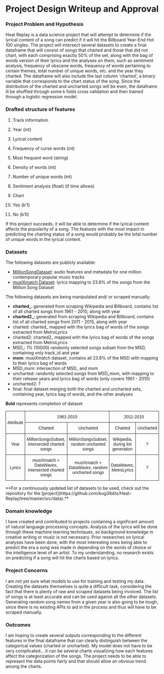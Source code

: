 # Project Design Writeup and Approval

### Project Problem and Hypothesis

Heat Replay is a data science project that will attempt to determine if the lyrical content of a song can predict 
if it will hit the Billboard Year-End Hot 100 singles. The project will intersect several datasets to create a final
dataframe that will consist of songs that charted and those that did not chart, with each comprising exactly 50% of 
the set, along with the bag of words version of their lyrics and the analyses on them, such as sentiment analysis, 
frequency of obscene words, frequency of words pertaining to certain themes, total number of unique words, etc. and 
the year they charted. The dataframe will also include the last column 'charted', a binary variable that corresponds
to the chart status of the song. Since the distribution of the charted and uncharted songs will be even, the dataframe
ill be shuffled through some k folds cross validation and then trained through a logistic regression model.

### Drafted structure of features

1. Track information
  1.  Year (int)

2.	Lyrical content
  1.	Frequency of curse words (int)
  2.	Most frequent word (string)
  3.	Density of words (int)
  4.	Number of unique words (int)
  5.  Sentiment analysis (float) (if time allows)

3.	Chart
  1.	Yes (b’1)
  2.	No (b’0)

If this project succeeds, it will be able to determine if the lyrical content affects the popularity of a song. The
features with the most impact in predicting the charting status of a song would probably be the total number of unique
words in the lyrical content.

### Datasets

The following datasets are publicly available:
- [MillionSongDataset](http://labrosa.ee.columbia.edu/millionsong/): 
audio features and metadata for one million contemporary popular music tracks
- [musiXmatch Dataset](http://labrosa.ee.columbia.edu/millionsong/musixmatch): 
lyrics mapping to 23.8% of the songs from the Million Song Dataset

The following datasets are being manipulated and/ or scraped manually:
- **charted_**: generated from scraping Wikipedia and Billboard, contains list of all charted songs from 1961 - 2010, along with year
- **charted2_**: generated from scraping Wikipedia and Billboard, contains list of all charted songs from 2011 - 2015, along with year
- charted: charted_ mapped with the lyrics bag of words of the songs extracted from MetroLyrics
- charted2: charted2_ mapped with the lyrics bag of words of the songs extracted from MetroLyrics
- MSD_: 1% (10000) randomly selected songs subset from the MSD, containing only track_id and year
- **mxm**: musiXmatch dataset, contains all 23.8% of the MSD with mapping to their lyrics bag of words
- MSD_mxm: intersection of MSD_ and mxm
- uncharted: randomly selected songs from MSD_mxm, with mapping to their release years and lyrics bag of words (only covers 1961 - 2010)
- uncharted2: ?
- final: final dataset merging both the charted and uncharted sets, containing year, lyrics bag of words, and the other analyses

**Bold** represents completion of dataset

<html>
<style type="text/css">
.tg  {border-collapse:collapse;border-spacing:0;}
.tg td{font-family:Arial, sans-serif;font-size:14px;padding:10px 5px;border-style:solid;border-width:1px;overflow:hidden;word-break:normal;}
.tg th{font-family:Arial, sans-serif;font-size:14px;font-weight:normal;padding:10px 5px;border-style:solid;border-width:1px;overflow:hidden;word-break:normal;}
.tg .tg-s6z2{text-align:center}
</style>
<table class="tg">
  <tr>
    <th class="tg-s6z2" rowspan="2">Attribute</th>
    <th class="tg-s6z2" colspan="2">1961-2010</th>
    <th class="tg-s6z2" colspan="2">2011-2015</th>
  </tr>
  <tr>
    <th class="tg-s6z2">Charted</th>
    <th class="tg-s6z2">Uncharted</th>
    <th class="tg-s6z2">Charted</th>
    <th class="tg-s6z2">Uncharted</th>
  </tr>
  <tr>
    <td class="tg-s6z2">Year</td>
    <td class="tg-s6z2">MillionSongsSubset, intersected charted songs</td>
    <td class="tg-s6z2">MillionSongsSubset, random uncharted songs</td>
    <td class="tg-s6z2">Wikipedia, during list generation</td>
    <td class="tg-s6z2">?</td>
  </tr>
  <tr>
    <td class="tg-s6z2">Lyrics</td>
    <td class="tg-s6z2">musiXmatch + DataWaves, intersected charted songs</td>
    <td class="tg-s6z2">musiXmatch + DataWaves, random uncharted songs</td>
    <td class="tg-s6z2">DataWaves, MetroLyrics</td>
    <td class="tg-s6z2">?</td>
  </tr>
</table>
</html>
**For a continuously updated list of datasets to be used, check out the repository for the
[project](https://github.com/kug3lblitz/Heat-Replay/tree/master/src/data).**

### Domain knowledge

I have created and contributed to projects containing a significant amount of natural language processing concepts.
Analysis of the lyrics will be done through these machine learning techniques, so background knowledge in creative
writing or music is not necessary. Prior researches on lyrical analyses have been done, with the most interesting ones
being able to predict the era a song was made in depending on the words of choice or the intelligence level of an artist.
To my understanding, no research exists on predicting if a song will hit the charts based on lyrics.

### Project Concerns

I am not yet sure what models to use for training and testing my data. Creating the datasets themselves
is quite a difficult task, considering the fact that there is plenty of raw and scraped datasets being involved.
The list of songs is at least accurate and can be used against all the other datasets. Generating random song 
names from a given year is also going to be tough, since there is no existing APIs to aid in the process and
thus will have to be scraped manually.

### Outcomes

I am hoping to create several outputs corresponding to the different features in the final dataframe that can
clearly distinguish between the categorical values (charted or uncharted). My model does not have to be very
complicated... it can be several charts visualizing how each features affect the categorization of the songs.
The project needs to be able to represent the data points fairly and that should allow an obvious trend among
the charts.
